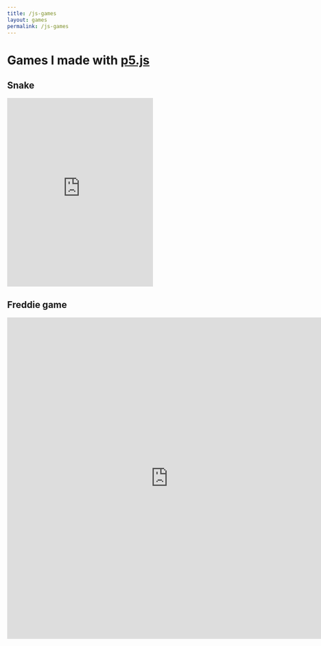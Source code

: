```yaml
---
title: /js-games
layout: games
permalink: /js-games
---
```


# Games I made with <a href="https://p5js.org/">p5.js</a>

## Snake

<iframe src="https://editor.p5js.org/Plotkine/present/wt0UfN_ce" width="340px" height="440px" frameBorder="0" title="snake"></iframe>

## Freddie game

<iframe src="https://editor.p5js.org/Plotkine/present/_6t0LDFnp" width="750px" height="750px" frameBorder="0" title="freddieGame"></iframe>

